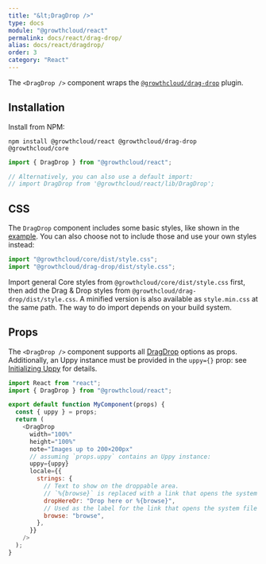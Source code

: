 ```yaml
---
title: "&lt;DragDrop />"
type: docs
module: "@growthcloud/react"
permalink: docs/react/drag-drop/
alias: docs/react/dragdrop/
order: 3
category: "React"
---
```


The `<DragDrop />` component wraps the [`@growthcloud/drag-drop`](/docs/drag-drop/) plugin.

## Installation

Install from NPM:

```shell
npm install @growthcloud/react @growthcloud/drag-drop @growthcloud/core
```

```js
import { DragDrop } from "@growthcloud/react";

// Alternatively, you can also use a default import:
// import DragDrop from '@growthcloud/react/lib/DragDrop';
```

## CSS

The `DragDrop` component includes some basic styles, like shown in the [example](/examples/dragdrop). You can also choose not to include those and use your own styles instead:

```js
import "@growthcloud/core/dist/style.css";
import "@growthcloud/drag-drop/dist/style.css";
```

Import general Core styles from `@growthcloud/core/dist/style.css` first, then add the Drag & Drop styles from `@growthcloud/drag-drop/dist/style.css`. A minified version is also available as `style.min.css` at the same path. The way to do import depends on your build system.

## Props

The `<DragDrop />` component supports all [DragDrop](/docs/drag-drop/) options as props. Additionally, an Uppy instance must be provided in the `uppy={}` prop: see [Initializing Uppy](/docs/react/initializing) for details.

```js
import React from "react";
import { DragDrop } from "@growthcloud/react";

export default function MyComponent(props) {
  const { uppy } = props;
  return (
    <DragDrop
      width="100%"
      height="100%"
      note="Images up to 200×200px"
      // assuming `props.uppy` contains an Uppy instance:
      uppy={uppy}
      locale={{
        strings: {
          // Text to show on the droppable area.
          // `%{browse}` is replaced with a link that opens the system file selection dialog.
          dropHereOr: "Drop here or %{browse}",
          // Used as the label for the link that opens the system file selection dialog.
          browse: "browse",
        },
      }}
    />
  );
}
```
